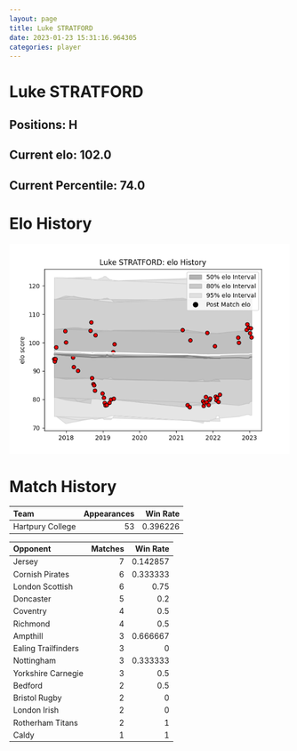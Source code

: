```yaml
---  
layout: page  
title: Luke STRATFORD  
date: 2023-01-23 15:31:16.964305  
categories: player  
---
```

# Luke STRATFORD

## Positions: H

## Current elo: 102.0

## Current Percentile: 74.0

# Elo History


![elo history](history_LukeSTRATFORD.png)
# Match History


| Team             |   Appearances |   Win Rate |
|:-----------------|--------------:|-----------:|
| Hartpury College |            53 |   0.396226 |

| Opponent            |   Matches |   Win Rate |
|:--------------------|----------:|-----------:|
| Jersey              |         7 |   0.142857 |
| Cornish Pirates     |         6 |   0.333333 |
| London Scottish     |         6 |   0.75     |
| Doncaster           |         5 |   0.2      |
| Coventry            |         4 |   0.5      |
| Richmond            |         4 |   0.5      |
| Ampthill            |         3 |   0.666667 |
| Ealing Trailfinders |         3 |   0        |
| Nottingham          |         3 |   0.333333 |
| Yorkshire Carnegie  |         3 |   0.5      |
| Bedford             |         2 |   0.5      |
| Bristol Rugby       |         2 |   0        |
| London Irish        |         2 |   0        |
| Rotherham Titans    |         2 |   1        |
| Caldy               |         1 |   1        |